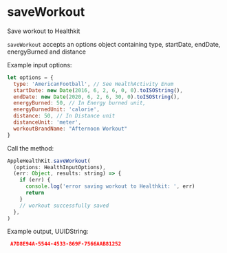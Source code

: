 # saveWorkout

Save workout to Healthkit

`saveWorkout` accepts an options object containing type, startDate, endDate, energyBurned and distance

Example input options:

```javascript
let options = {
  type: 'AmericanFootball', // See HealthActivity Enum
  startDate: new Date(2016, 6, 2, 6, 0, 0).toISOString(),
  endDate: new Date(2020, 6, 2, 6, 30, 0).toISOString(),
  energyBurned: 50, // In Energy burned unit,
  energyBurnedUnit: 'calorie', 
  distance: 50, // In Distance unit
  distanceUnit: 'meter',
  workoutBrandName: "Afternoon Workout"
}
```

Call the method:

```javascript
AppleHealthKit.saveWorkout(
  (options: HealthInputOptions),
  (err: Object, results: string) => {
    if (err) {
      console.log('error saving workout to Healthkit: ', err)
      return
    }
    // workout successfully saved
  },
)
```

Example output, UUIDString:

```json
 A7D8E94A-5544-4533-869F-7566AAB81252
```
